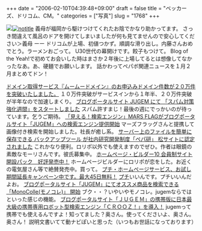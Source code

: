 +++
date = "2006-02-10T04:39:48+09:00"
draft = false
title = "ベッカーズ、ドリコム、CM。"
categories = ["写真"]
slug = "1768"
+++

<img src="http://hbkr.org/images/dailyicons/photo.gif" class="thumb-img"><a href="http://www.flickr.com/photos/h-b-k-r/97628802/" target="_blank"><img src="http://static.flickr.com/39/97628802_24f266cdf0.jpg" class="photoen" alt="notitle"  /></a>
義母が福岡から駆けつけてくれたお陰でかなり助かってます。
さっき間違えて風呂のドアを開けてしまいましたが何も見てませんので安心してください＞義母
ーー
ドリコムが上場、初値つかず。順調な滑り出し。内藤さんおめでとう。ラーメンおごって。
U30世代の幕開けです。餃子もつけて。
Blog of the Yeah!で初めてお会いした時はまさか２年後に上場してるとは想像してなかったなあ。あ、硬麺でお願いします。
話かわってペパボ関連ニュースを１月２月まとめてドン！

<!--more-->
<a href="http://paperboy.co.jp/articles/00000113.html" target="_blank">ドメイン取得サービス『ムームードメイン』のお申込みドメイン件数が２０万件を突破いたしました。</a>
１０万件突破がサービスインから１年半、２０万件突破が半年なので加速しまくり。
<a href="http://paperboy.co.jp/articles/00000112.html" target="_blank">ブログポータルサイト JUGEM にて 「スパム対策強化週間」をスタートしました</a>
スパム許すまじ！最後の週にでっかいのが待っています。乞うご期待。
<a href="http://paperboy.co.jp/articles/00000111.html" target="_blank">「見える！検索エンジン」MARS FLAGがブログポータルサイト「JUGEM」への検索エンジン提供開始</a>
マーズフラッグさんと提携して画像付き検索を開始しました。社長が癒し系。
<a href="http://paperboy.co.jp/articles/00000110.html" target="_blank">サーバー上のファイルを簡単に保存できる バックアップツール が社内研究開発制度「ペパ研」 松サイトに認定されました</a>
これかなり便利。ロリポ以外でも使えますのでぜひ。作者は眼鏡の素敵なモーリさんです。彼氏募集中。
<a href="http://paperboy.co.jp/articles/00000109.html" target="_blank">ホームページ・ビルダー10 会員制サイト開設パック　好評発売中！</a>
ホームページビルダーにロリポが恋をした。お近くの電気屋さん等で絶賛発売中。買って。
<a href="http://paperboy.co.jp/articles/00000108.html" target="_blank">プチ・ホームページサービス、お試し期間延長キャンペーン中です。最大45日無料！</a>
<a href="http://petit.cc" target="_blank">プチ</a>いいんです。プチいいんだよお。
<a href="http://paperboy.co.jp/articles/00000107.html" target="_blank">ブログポータルサイト「JUGEM」にてオススメ商品を検索できる 「MonoColle(モノコレ)」 開始</a>
ブク・・？いやいやモノコレ。jugemならではといった感じの機能。
<a href="http://paperboy.co.jp/articles/00000106.html" target="_blank">ブログポータルサイト「ＪＵＧＥＭ」の携帯版に日本最大級の携帯専用ロボット型検索エンジン「ＣＲＯＯＺ！」を導入！</a>
jugemって携帯でも使えるんですよ！知ってました？奥さん。使ってくださいよ、奥さん。奥さん！
説明文書いてて動ナビぽいと思った（いつもお世話になっております）
